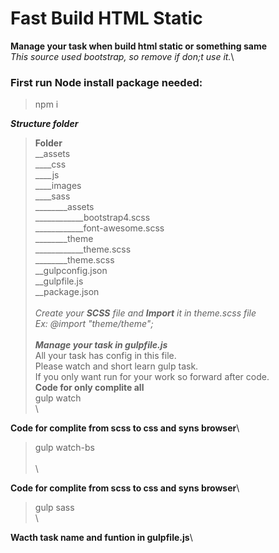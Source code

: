 # Fast Build HTML Static
**Manage your task when build html static or something same**\
*This source used bootstrap, so remove if don;t use it.*\
### First run Node install package needed:
> npm i

***Structure folder***
>**Folder**\
>__assets\
>____css\
>____js\
>____images\
>____sass\
>________assets\
>____________bootstrap4.scss\
>____________font-awesome.scss\
>________theme\
>____________theme.scss\
>________theme.scss\
>__gulpconfig.json\
>__gulpfile.js\
>__package.json\
\
*Create your **SCSS** file and **Import** it in theme.scss file*\
*Ex: @import "theme/theme";*\
\
***Manage your task in gulpfile.js***\
All your task has config in this file. \
Please watch and short learn gulp task.\
If you only want run for your work so forward after code.\
**Code for only complite all**\
> gulp watch\
\

**Code for complite from scss to css and syns browser**\
> gulp watch-bs\
\
\

**Code for complite from scss to css and syns browser**\
> gulp sass\
\

**Wacth task name and funtion in gulpfile.js**\
